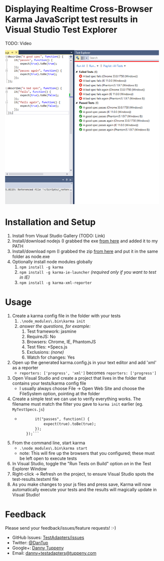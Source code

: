 ﻿Displaying Realtime Cross-Browser Karma JavaScript test results in Visual Studio Test Explorer
=========

TODO: Video

![Screenshot of Karma tests in Visual Studio Test Explorer](DanTup.TestAdapters.Xml.Vsix/Screenshot.png)

Installation and Setup
===

1. Install from Visual Studio Gallery (TODO: Link)
2. Install/download nodejs (I grabbed the exe [from here](http://nodejs.org/dist/) and added it to my PATH
3. Install/download npm (I grabbed the zip [from here](http://nodejs.org/dist/npm/) and put it in the same folder as node.exe
4. Optionally install node modules globally
   1. ```npm install -g karma```
   2. ```npm install -g karma-ie-launcher``` _(required only if you want to test in IE)_
   3. ```npm install -g karma-xml-reporter```

Usage
===
1. Create a karma config file in the folder with your tests
   1. ```.\node_modules\.bin\karma init```
   2. _answer the questions, for example:_
      1. Test framework: jasmine
      2. RequireJS: No
      2. Browsers: Chrome, IE, PhantomJS
      3. Test files: *Specs.js
      4. Exclusions: _(none)_
      5. Watch for changes: Yes
2. Open up the generated karma.config.js in your text editor and add 'xml' as a reporter
   - ```reporters: ['progress', 'xml']``` becomes ```reporters: ['progress']```
3. Open Visual Studio and create a project that lives in the folder that contains your tests/karma config file
   - I usually always choose File -> Open Web Site and choose the FileSystem option, pointing at the folder
4. Create a simple test we can use to verify everything works. The filename must match the filter you gave to ```karma init``` earlier (eg. ```MyTestSpecs.js```)
   - ```describe("a test", function() {
            it("passes", function() {
                expect(true).toBe(true);
            });
        });```
5. From the command line, start karma
   - ```.\node_modules\.bin\karma start```
   - note: This will fire up the browsers that you configured; these must be left open to execute tests
6. In Visual Studio, toggle the "Run Tests on Build" option _on_ in the Test Explorer Window
7. Right-click -> Refresh on the project, to ensure Visual Studio spots the test-results.testxml file
8. As you make changes to your js files and press save, Karma will now automatically execute your tests and the results will magically update in Visual Studio!

Feedback
===
Please send your feedback/issues/feature requests! :-)

- GitHub Issues: [TestAdapters/issues](https://github.com/DanTup/TestAdapters/issues)
- Twitter: [@DanTup](https://twitter.com/DanTup)
- Google+: [Danny Tuppeny](http://profile.dantup.com/)
- Email: [danny+testadapters@tuppeny.com](mailto:danny+testadapters@tuppeny.com)
